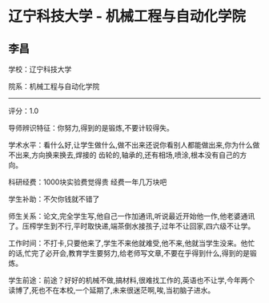 # 辽宁科技大学 - 机械工程与自动化学院

## 李昌

学校：辽宁科技大学

院系：机械工程与自动化学院

* * *

评分：1.0

导师辨识特征：你努力,得到的是锻炼,不要计较得失。

学术水平：看什么好,让学生做什么,做不出来还说你看别人都能做出来,你为什么做不出来,方向换来换去,焊接的 齿轮的,轴承的,还有相场,喷涂,根本没有自己的方向。

科研经费：1000块实验费觉得贵 经费一年几万块吧

学生补助：不欠你钱就不错了

师生关系：论文,完全学生写,他自己一作加通讯,听说最近开始他一作,他老婆通讯了。压榨学生到不行,平时取快递,端茶倒水接孩子,过年不让回家,四六级不让学。

工作时间：不打卡,只要他来了,学生不来他就难受,他不来,他就当学生没来。他忙的话,忙完了必开会,教育学生要努力,给老师写文章,不要在乎得到什么,得到的是锻炼。

学生前途：前途？好好的机械不做,搞材料,很难找工作的,英语也不让学,今年两个读博了,死也不在本校,一个延期了,未来很迷茫啊,唉,当初脑子进水。